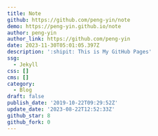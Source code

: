 ```yaml
---
title: Note
github: https://github.com/peng-yin/note
demo: https://peng-yin.github.io/note
author: peng-yin
author_link: https://github.com/peng-yin
date: 2023-11-30T05:01:05.397Z
description: ':shipit: This is My GitHub Pages'
ssg:
  - Jekyll
css: []
cms: []
category:
  - Blog
draft: false
publish_date: '2019-10-22T09:29:52Z'
update_date: '2023-08-22T12:52:33Z'
github_star: 8
github_fork: 0
---
```

